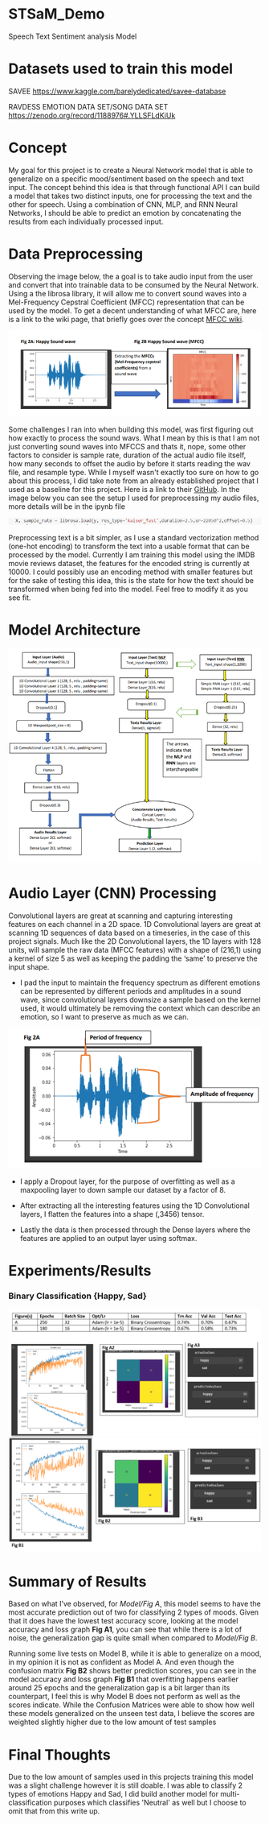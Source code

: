 # STSaM_Demo
Speech Text Sentiment analysis Model

# Datasets used to train this model
SAVEE
https://www.kaggle.com/barelydedicated/savee-database

RAVDESS EMOTION DATA SET/SONG DATA SET
https://zenodo.org/record/1188976#.YLLSFLdKiUk


# Concept
My goal for this project is to create a Neural Network model that is able to generalize on a specific
mood/sentiment based on the speech and text input. The concept behind this idea is that through functional API I can
build a model that takes two distinct inputs, one for processing the text and the other for speech. Using a combination
of CNN, MLP, and RNN Neural Networks, I should be able to predict an emotion by concatenating the results from each
individually processed input.

# Data Preprocessing
Observing the image below, the a goal is to take audio input from the user and convert that into trainable data to be consumed
by the Neural Network. Using a the librosa library, it will allow me to convert sound waves into a Mel-Frequency Cepstral Coefficient (MFCC)
representation that can be used by the model. To get a decent understanding of what MFCC are, here is a link to the wiki page, that briefly goes over the 
concept [MFCC wiki](https://en.wikipedia.org/wiki/Mel-frequency_cepstrum).

![Sound wave to MFCC](./images/Sound%20wav%20to%20mfcc.PNG)

Some challenges I ran into when building this model, was first figuring out how exactly to process the sound wavs. What I mean by this is that I am not just
converting sound waves into MFCCS and thats it, nope, some other factors to consider is sample rate, duration of the actual audio file itself, how many seconds
to offset the audio by before it starts reading the wav file, and resample type. While I myself wasn't exactly too sure on how to go about this process, I did take 
note from an already established project that I used as a baseline for this project. Here is a link to their [GitHub](https://github.com/MITESHPUTHRANNEU/Speech-Emotion-Analyzer). In the image below you can see the setup I used for preprocessing my audio files, more details will be in the ipynb file

![Librosa arguments](./images/librosa_load.PNG)

Preprocessing text is a bit simpler, as I use a standard vectorization method (one-hot encoding) to transform the
text into a usable format that can be processed by the model. Currently I am training this model using the IMDB movie
reviews dataset, the features for the encoded string is currently at 10000. I could possibly use an encoding method with
smaller features but for the sake of testing this idea, this is the state for how the text should be transformed when being fed into the model.
Feel free to modify it as you see fit.

# Model Architecture
![Model Architecture](./images/Model%20Architecture.PNG)

# Audio Layer (CNN) Processing
Convolutional layers are great at scanning and capturing interesting features on each
channel in a 2D space. 1D Convolutional layers are great at scanning 1D sequences of data based on a timeseries, in the
case of this project signals. Much like the 2D Convolutional layers, the 1D layers with 128 units, will sample the raw data (MFCC
features) with a shape of (216,1) using a kernel of size 5 as well as keeping the padding the ‘same’ to preserve the input
shape. 
-  I pad the input to maintain the frequency spectrum as different emotions can be represented by different
periods and amplitudes in a sound wave, since convolutional layers downsize a sample based on the kernel used, it would ultimately be removing the
context which can describe an emotion, so I want to preserve as much as we can. 

![Periods and Frequencies](./images/periods%20and%20frequencies.PNG)

-  I apply a Dropout layer, for the purpose of overfitting as well as a maxpooling layer to down sample our dataset by a factor of 8.

-  After extracting all the interesting features using the 1D Convolutional layers, I flatten the features into a
shape (,3456) tensor.

- Lastly the data is then processed through the Dense layers where the features are applied to an output
layer using softmax. 

# Experiments/Results

### Binary Classification {Happy, Sad}
![Binary Classification Results](./images/Binary%20Classification%20Results.PNG)
![Figure A Results](./images/Fig%20A%20results.PNG)
![Figure B Results](./images/Fig%20B%20results.PNG)

# Summary of Results
Based on what I’ve observed, for *Model/Fig A*, this model seems to have the most accurate prediction out of two for classifying 2 types of moods. Given that it does have the lowest test accuracy score, looking at the model accuracy and loss graph **Fig A1**, you can see that while there is a lot of noise, the generalization gap is quite small when compared to *Model/Fig B*. 

Running some live tests on Model B, while it is able to generalize on a mood, in my opinion it is not as confident as Model A. And even though the confusion matrix **Fig B2**  shows better prediction scores, you can see in the model accuracy and loss graph **Fig B1** that overfitting happens earlier around 25 epochs and the generalization gap is a bit larger than its counterpart, I feel this is why Model B does not perform as well as the scores indicate. 
While the Confusion Matrices were able to show how well these models generalized on the unseen test data, I believe the scores are weighted slightly higher due to the low amount of test samples

# Final Thoughts
Due to the low amount of samples used in this projects training this model was a slight challenge however it is still doable.
I was able to classify 2 types of emotions Happy and Sad, I did build another model for multi-classification purposes which 
classifies 'Neutral' as well but I choose to omit that from this write up.



